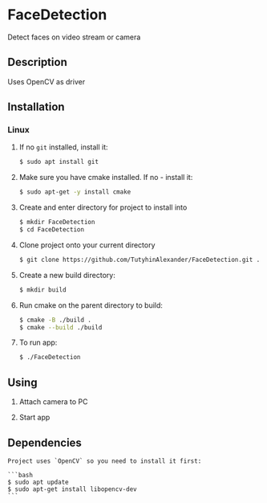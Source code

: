 # FaceDetection

Detect faces on video stream or camera

## Description

Uses OpenCV as driver

## Installation

### Linux

1. If no `git` installed, install it:

	```bash
	$ sudo apt install git
	```	

1. Make sure you have cmake installed. If no - install it:

	```bash
	$ sudo apt-get -y install cmake
	```	

1. Create and enter directory for project to install into

	```bash
	$ mkdir FaceDetection
	$ cd FaceDetection
	```	

1. Clone project onto your current directory

	```bash
	$ git clone https://github.com/TutyhinAlexander/FaceDetection.git .
	```	

1. Create a new build directory:

	```bash
	$ mkdir build
	```	

1. Run cmake on the parent directory to build:

	```bash
	$ cmake -B ./build .
	$ cmake --build ./build
	```

1. To run app:

	```bash
	$ ./FaceDetection
	```	

## Using

1. Attach camera to PC

1. Start app


## Dependencies
	
	Project uses `OpenCV` so you need to install it first:

	```bash	
	$ sudo apt update
	$ sudo apt-get install libopencv-dev
	```		


